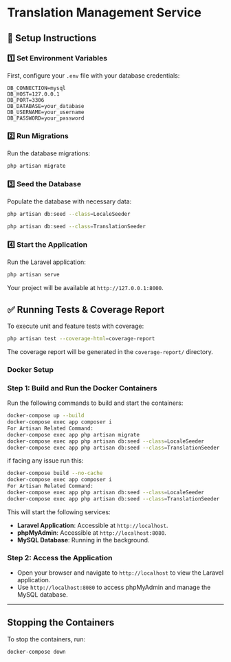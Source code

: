 # Translation Management Service

## 📌 Setup Instructions

### 1️⃣ Set Environment Variables
First, configure your `.env` file with your database credentials:
```env
DB_CONNECTION=mysql
DB_HOST=127.0.0.1
DB_PORT=3306
DB_DATABASE=your_database
DB_USERNAME=your_username
DB_PASSWORD=your_password
```

### 2️⃣ Run Migrations
Run the database migrations:
```sh
php artisan migrate
```

### 3️⃣ Seed the Database
Populate the database with necessary data:
```sh
php artisan db:seed --class=LocaleSeeder
```
```sh
php artisan db:seed --class=TranslationSeeder
```

### 4️⃣ Start the Application
Run the Laravel application:
```sh
php artisan serve
```
Your project will be available at `http://127.0.0.1:8000`.

## ✅ Running Tests & Coverage Report
To execute unit and feature tests with coverage:
```sh
php artisan test --coverage-html=coverage-report
```
The coverage report will be generated in the `coverage-report/` directory.

### **Docker Setup**

### **Step 1: Build and Run the Docker Containers**
Run the following commands to build and start the containers:
```bash
docker-compose up --build
docker-compose exec app composer i 
For Artisan Related Command:
docker-compose exec app php artisan migrate
docker-compose exec app php artisan db:seed --class=LocaleSeeder
docker-compose exec app php artisan db:seed --class=TranslationSeeder

```
if facing any issue run this:

```bash
docker-compose build --no-cache
docker-compose exec app composer i 
For Artisan Related Command:
docker-compose exec app php artisan db:seed --class=LocaleSeeder
docker-compose exec app php artisan db:seed --class=TranslationSeeder
```

This will start the following services:
- **Laravel Application**: Accessible at `http://localhost`.
- **phpMyAdmin**: Accessible at `http://localhost:8080`.
- **MySQL Database**: Running in the background.

### **Step 2: Access the Application**
- Open your browser and navigate to `http://localhost` to view the Laravel application.
- Use `http://localhost:8080` to access phpMyAdmin and manage the MySQL database.

---

## **Stopping the Containers**
To stop the containers, run:
```bash
docker-compose down
```

